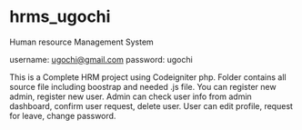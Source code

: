 # hrms_ugochi
Human resource Management System

username: ugochi@gmail.com
password: ugochi

This is a Complete HRM project using Codeigniter php. Folder contains all source file including boostrap and needed .js file.
You can register new admin, register new user. Admin can check user info from admin dashboard, confirm user request, delete user. User can edit profile, request for leave, change password.
